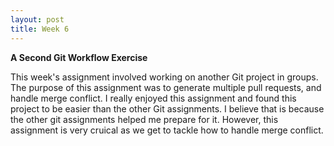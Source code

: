 ```yaml
---
layout: post
title: Week 6
---
```

__A Second Git Workflow Exercise__

This week's assignment involved working on another Git project in groups. The purpose of this assignment was to generate multiple pull requests, and handle merge conflict. I really enjoyed this assignment and found this project to be easier than the other Git assignments. I believe that is because the other git assignments helped me prepare for it. However, this assignment is very cruical as we get to tackle how to handle merge conflict. 
